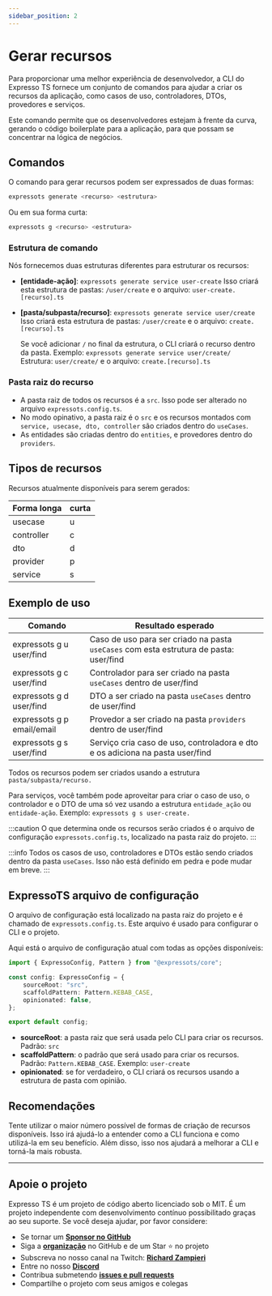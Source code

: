 ```yaml
---
sidebar_position: 2
---
```


# Gerar recursos

Para proporcionar uma melhor experiência de desenvolvedor, a CLI do Expresso TS fornece um conjunto de comandos para ajudar a criar os recursos da aplicação, como casos de uso, controladores, DTOs, provedores e serviços.

Este comando permite que os desenvolvedores estejam à frente da curva, gerando o código boilerplate para a aplicação, para que possam se concentrar na lógica de negócios.

## Comandos

O comando para gerar recursos podem ser expressados de duas formas:

```bash
expressots generate <recurso> <estrutura>
```

Ou em sua forma curta:

```bash
expressots g <recurso> <estrutura>
```

### Estrutura de comando

Nós fornecemos duas estruturas diferentes para estruturar os recursos:

- **[entidade-ação]**: `expressots generate service user-create`
  Isso criará esta estrutura de pastas: `/user/create` e o arquivo: `user-create.[recurso].ts`

- **[pasta/subpasta/recurso]**: `expressots generate service user/create`
  Isso criará esta estrutura de pastas: `/user/create` e o arquivo: `create.[recurso].ts`

  Se você adicionar `/` no final da estrutura, o CLI criará o recurso dentro da pasta. Exemplo: `expressots generate service user/create/`
  Estrutura: `user/create/` e o arquivo: `create.[recurso].ts`

### Pasta raiz do recurso

- A pasta raiz de todos os recursos é a `src`. Isso pode ser alterado no arquivo `expressots.config.ts`.
- No modo opinativo, a pasta raiz é o `src` e os recursos montados com `service, usecase, dto, controller` são criados dentro do `useCases`.
- As entidades são criadas dentro do `entities`, e provedores dentro do `providers`.

## Tipos de recursos

Recursos atualmente disponíveis para serem gerados:

| Forma longa | curta  |
| ----------- | ------ |
| usecase     | u      |
| controller  | c      |
| dto         | d      |
| provider    | p      |
| service     | s      |

## Exemplo de uso

| Comando                       | Resultado esperado  
| ----------------------------- | ----------------------------------------------------------------------------------------- |
| expressots g u user/find      | Caso de uso para ser criado na pasta `useCases` com esta estrutura de pasta: user/find      |
| expressots g c user/find      | Controlador para ser criado na pasta `useCases` dentro de user/find                         |
| expressots g d user/find      | DTO a ser criado na pasta `useCases` dentro de user/find                                  |
| expressots g p email/email    | Provedor a ser criado na pasta `providers` dentro de user/find                            |
| expressots g s user/find      | Serviço cria caso de uso, controladora e dto e os adiciona na pasta user/find             |

Todos os recursos podem ser criados usando a estrutura `pasta/subpasta/recurso.`

Para serviços, você também pode aproveitar para criar o caso de uso, o controlador e o DTO de uma só vez usando a estrutura `entidade_ação` ou `entidade-ação`. Exemplo: `expressots g s user-create.`

:::caution
O que determina onde os recursos serão criados é o arquivo de configuração `expressots.config.ts`, localizado na pasta raiz do projeto.
:::

:::info
Todos os casos de uso, controladores e DTOs estão sendo criados dentro da pasta `useCases`. Isso não está definido em pedra e pode mudar em breve.
:::

## ExpressoTS arquivo de configuração

O arquivo de configuração está localizado na pasta raiz do projeto e é chamado de `expressots.config.ts`. Este arquivo é usado para configurar o CLI e o projeto.

Aqui está o arquivo de configuração atual com todas as opções disponíveis:

```typescript
import { ExpressoConfig, Pattern } from "@expressots/core";

const config: ExpressoConfig = {
    sourceRoot: "src",
    scaffoldPattern: Pattern.KEBAB_CASE,
    opinionated: false,
};

export default config;
```

- **sourceRoot**: a pasta raiz que será usada pelo CLI para criar os recursos. Padrão: `src`
- **scaffoldPattern**: o padrão que será usado para criar os recursos. Padrão: `Pattern.KEBAB_CASE`. Exemplo: `user-create`
- **opinionated**: se for verdadeiro, o CLI criará os recursos usando a estrutura de pasta com opinião.

## Recomendações

Tente utilizar o maior número possível de formas de criação de recursos disponíveis. Isso irá ajudá-lo a entender como a CLI funciona e como utilizá-la em seu benefício. Além disso, isso nos ajudará a melhorar a CLI e torná-la mais robusta.

---

## Apoie o projeto

Expresso TS é um projeto de código aberto licenciado sob o MIT. É um projeto independente com desenvolvimento contínuo possibilitado graças ao seu suporte. Se você deseja ajudar, por favor considere:

- Se tornar um **[Sponsor no GitHub](https://github.com/sponsors/expressots)**
- Siga a **[organização](https://github.com/expressots)** no GitHub e de um Star ⭐ no projeto
- Subscreva no nosso canal na Twitch: **[Richard Zampieri](https://www.twitch.tv/richardzampieri)**
- Entre no nosso **[Discord](https://discord.com/invite/PyPJfGK)**
- Contribua submetendo **[issues e pull requests](https://github.com/expressots/expressots/issues/new/choose)**
- Compartilhe o projeto com seus amigos e colegas